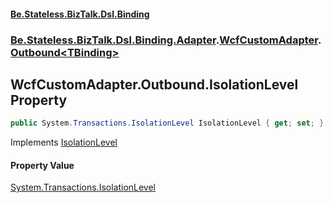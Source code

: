 #### [Be.Stateless.BizTalk.Dsl.Binding](README.md 'README')
### [Be.Stateless.BizTalk.Dsl.Binding.Adapter](Be.Stateless.BizTalk.Dsl.Binding.Adapter.md 'Be.Stateless.BizTalk.Dsl.Binding.Adapter').[WcfCustomAdapter](WcfCustomAdapter.md 'Be.Stateless.BizTalk.Dsl.Binding.Adapter.WcfCustomAdapter').[Outbound&lt;TBinding&gt;](WcfCustomAdapter.Outbound_TBinding_.md 'Be.Stateless.BizTalk.Dsl.Binding.Adapter.WcfCustomAdapter.Outbound<TBinding>')

## WcfCustomAdapter.Outbound<TBinding>.IsolationLevel Property

```csharp
public System.Transactions.IsolationLevel IsolationLevel { get; set; }
```

Implements [IsolationLevel](IAdapterConfigOutboundTransactionIsolation.IsolationLevel.md 'Be.Stateless.BizTalk.Dsl.Binding.Adapter.IAdapterConfigOutboundTransactionIsolation.IsolationLevel')

#### Property Value
[System.Transactions.IsolationLevel](https://docs.microsoft.com/en-us/dotnet/api/System.Transactions.IsolationLevel 'System.Transactions.IsolationLevel')